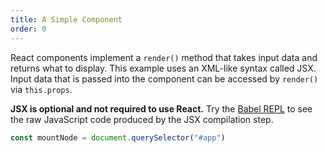 ```yaml
---
title: A Simple Component
order: 0
---
```


React components implement a `render()` method that takes input data and returns what to display. This example uses an XML-like syntax called JSX. Input data that is passed into the component can be accessed by `render()` via `this.props`.

**JSX is optional and not required to use React.** Try the [Babel REPL](babel://es5-syntax-example) to see the raw JavaScript code produced by the JSX compilation step.

```js
const mountNode = document.querySelector("#app")
```
